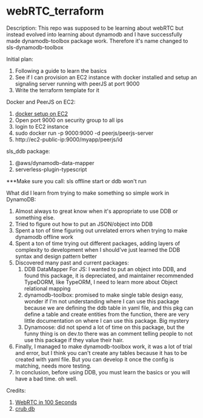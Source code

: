 # webRTC_terraform

Description:
This repo was supposed to be learning about webRTC but instead evolved into learning about dynamodb and I have successfully made dynamodb-toolbox package work. Therefore it's name changed to sls-dynamodb-toolbox

Initial plan:
1. Following a guide to learn the basics
2. See if I can provision an EC2 instance with docker installed and setup an signaling server running with peerJS at port 9000
3. Write the terraform template for it

Docker and PeerJS on EC2:
1. [docker setup on EC2](https://www.cyberciti.biz/faq/how-to-install-docker-on-amazon-linux-2/)
2. Open port 9000 on security group to all ips
3. login to EC2 instance
4. sudo docker run -p 9000:9000 -d peerjs/peerjs-server
5. http://ec2-public-ip:9000/myapp/peerjs/id 

sls_ddb package:
1. @aws/dynamodb-data-mapper
2. serverless-plugin-typescript

***Make sure you call: sls offline start or ddb won't run

What did I learn from trying to make something so simple work in DynamoDB:
1. Almost always to great know when it's appropriate to use DDB or something else.
2. Tried to figure out how to put an JSON/object into DDB
3. Spent a ton of time figuring out unrelated errors when trying to make dynamodb offline work
4. Spent a ton of time trying out different packages, adding layers of complexity to development when I should've just learned the DDB syntax and design pattern better
5. Discovered many past and current packages:
   1. DDB DataMapper For JS: I wanted to put an object into DDB, and found this package, it is depreciated, and maintainer recommended TypeDORM, like TypeORM, I need to learn more about Object relational mapping
   2. dynamodb-toolbox: promised to make single table design easy, wonder if I'm not understanding where I can use this package because we are defining the ddb table in yaml file, and this pkg can define a table and create entities from the function, there are very little documentation on where I can use this package. Big mystery
   3. Dynamoose: did not spend a lot of time on this package, but the funny thing is on dev.to there was an comment telling people to not use this package if they value their hair.
6. Finally, I managed to make dynamodb-toolbox work, it was a lot of trial and error, but I think you can't create any tables because it has to be created with yaml file. But you can develop it once the config is matching, needs more testing.
7. In conclusion, before using DDB, you must learn the basics or you will have a bad time. oh well.


Credits:
1. [WebRTC in 100 Seconds](https://www.youtube.com/watch?v=WmR9IMUD_CY)
2. [crub db](https://github.com/hidjou/classsed-lambda-dynamodb-api/blob/master/.gitignore)